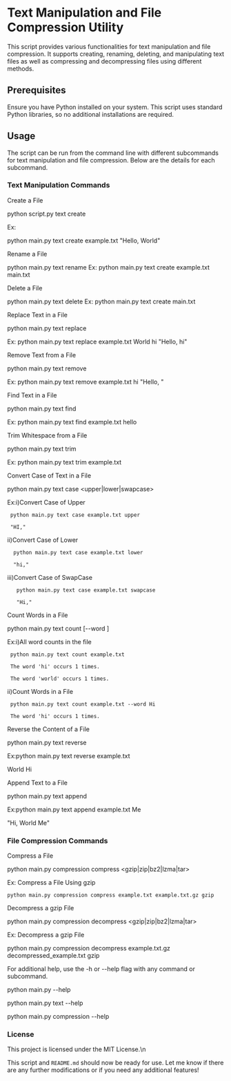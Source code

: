 # Text Manipulation and File Compression Utility

This script provides various functionalities for text manipulation and file compression. It supports creating, renaming, deleting, and manipulating text files as well as compressing and decompressing files using different methods.

## Prerequisites

Ensure you have Python installed on your system. This script uses standard Python libraries, so no additional installations are required.

## Usage

The script can be run from the command line with different subcommands for text manipulation and file compression. Below are the details for each subcommand.

### Text Manipulation Commands

Create a File

python script.py text create <file> <text>

Ex: 

   python main.py text create example.txt "Hello, World"

Rename a File

python main.py text rename <file> <renamefile>
Ex:
   python main.py text create example.txt main.txt

Delete a File

python main.py text delete <file>
Ex: 
   python main.py text create main.txt

Replace Text in a File

python main.py text replace <file> <find> <replace>

Ex:
   python main.py text replace example.txt World hi
   "Hello, hi"

Remove Text from a File

python main.py text remove <file> <find>

Ex:
   python main.py text remove example.txt  hi
   "Hello, "

Find Text in a File

python main.py text find <file> <find>

Ex:
   python main.py text find  example.txt hello

Trim Whitespace from a File

python main.py text trim <file>

Ex:
   python main.py text trim example.txt

Convert Case of Text in a File

python main.py text case <file> <upper|lower|swapcase>

Ex:i)Convert Case of Upper

     python main.py text case example.txt upper
     
     "HI,"
     
   ii)Convert Case of Lower
   
      python main.py text case example.txt lower
      
      "hi,"
   iii)Convert Case of SwapCase
   
       python main.py text case example.txt swapcase
       
       "Hi,"

Count Words in a File

python main.py text count <file> [--word <word>]

Ex:i)All word counts in the file

     python main.py text count example.txt
     
     The word 'hi' occurs 1 times.
     
     The word 'world' occurs 1 times.
     
   ii)Count Words in a File
   
     python main.py text count example.txt --word Hi
     
     The word 'hi' occurs 1 times.

Reverse the Content of a File

python main.py text reverse <file>

Ex:python main.py text reverse example.txt

   World Hi

Append Text to a File

python main.py text append <file> <append>

Ex:python main.py text append example.txt Me

   "Hi, World Me"

### File Compression Commands
Compress a File

python main.py compression compress <file> <output> <gzip|zip|bz2|lzma|tar>

Ex: Compress a File Using gzip

    python main.py compression compress example.txt example.txt.gz gzip

Decompress a gzip File

python main.py compression decompress <file> <output> <gzip|zip|bz2|lzma|tar>

Ex: Decompress a gzip File

   python main.py compression decompress example.txt.gz decompressed_example.txt gzip

For additional help, use the -h or --help flag with any command or subcommand.

python main.py --help

python main.py text --help

python main.py compression --help

### License

This project is licensed under the MIT License.\n

This script and `README.md` should now be ready for use. Let me know if there are any further modifications or if you need any additional features!





